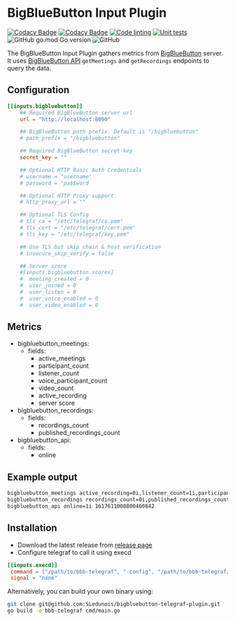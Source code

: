 # BigBlueButton Input Plugin

[![Codacy Badge](https://app.codacy.com/project/badge/Grade/0ffb957fe6074e93b06b6b52106a4659)](https://www.codacy.com/gh/bigblueswarm/bigbluebutton-telegraf-plugin/dashboard?utm_source=github.com&amp;utm_medium=referral&amp;utm_content=bigblueswarm/bigbluebutton-telegraf-plugin&amp;utm_campaign=Badge_Grade)
[![Codacy Badge](https://app.codacy.com/project/badge/Coverage/0ffb957fe6074e93b06b6b52106a4659)](https://www.codacy.com/gh/bigblueswarm/bigbluebutton-telegraf-plugin/dashboard?utm_source=github.com&utm_medium=referral&utm_content=bigblueswarm/bigbluebutton-telegraf-plugin&utm_campaign=Badge_Coverage)
[![Code linting](https://github.com/bigblueswarm/bbsctl/actions/workflows/lint.yml/badge.svg)](https://github.com/bigblueswarm/bigbluebutton-telegraf-plugin/actions/workflows/lint.yml)
[![Unit tests](https://github.com/bigblueswarm/bbsctl/actions/workflows/unit_test.yml/badge.svg)](https://github.com/bigblueswarm/bigbluebutton-telegraf-plugin/actions/workflows/unit_test.yml)
![GitHub go.mod Go version](https://img.shields.io/github/go-mod/go-version/bigblueswarm/bigbluebutton-telegraf-plugin)
![GitHub](https://img.shields.io/github/license/bigblueswarm/bigbluebutton-telegraf-plugin)

The BigBlueButton Input Plugin gathers metrics from [BigBlueButton](https://bigbluebutton.org/) server. It uses [BigBlueButton API](https://docs.bigbluebutton.org/dev/api.html) `getMeetings` and `getRecordings` endpoints to query the data.

## Configuration

```toml
[[inputs.bigbluebutton]]
	## Required BigBlueButton server url
	url = "http://localhost:8090"

	## BigBlueButton path prefix. Default is "/bigbluebutton"
	# path_prefix = "/bigbluebutton"

	## Required BigBlueButton secret key
	secret_key = ""

	## Optional HTTP Basic Auth Credentials
	# username = "username"
	# password = "pa$$word

	## Optional HTTP Proxy support
	# http_proxy_url = ""

	## Optional TLS Config
	# tls_ca = "/etc/telegraf/ca.pem"
	# tls_cert = "/etc/telegraf/cert.pem"
	# tls_key = "/etc/telegraf/key.pem"

	## Use TLS but skip chain & host verification
	# insecure_skip_verify = false

    ## Server score
	#[inputs.bigbluebutton.scores]
	#  meeting_created = 0
	#  user_joined = 0
	#  user_listen = 0
	#  user_voice_enabled = 0
	#  user_video_enabled = 0
```

## Metrics

- bigbluebutton_meetings:
  - fields:
    - active_meetings
    - participant_count
    - listener_count
    - voice_participant_count
    - video_count
    - active_recording
    - server score
- bigbluebutton_recordings:
  - fields:
    - recordings_count
    - published_recordings_count
- bigbluebutton_api:
  - fields:
	- online

## Example output
```sh
bigbluebutton_meetings active_recording=0i,listener_count=1i,participant_count=2i,video_count=0i,voice_participant_count=0i,score=9i,active_meetings=2i 1617611008787972024
bigbluebutton_recordings recordings_count=0i,published_recordings_count=0i 1617611008800460253
bigbluebutton_api online=1i 1617611008800460842
```

## Installation
- Download the latest release from [release page](https://github.com/SLedunois/bigbluebutton-telegraf-plugin/releases)
- Configure telegraf to call it using execd
 ```toml
[[inputs.execd]]
  command = ["/path/to/bbb-telegraf", "-config", "/path/to/bbb-telegraf/config", "-poll_interval", "10s"]
  signal = "none"
 ```

Alternatively, you can build your own binary using:
```bash
git clone git@github.com:SLedunois/bigbluebutton-telegraf-plugin.git
go build -o bbb-telegraf cmd/main.go
```